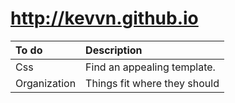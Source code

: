 http://kevvn.github.io
==========================


| To do | Description          |
| :------------- | :----------- |
| Css      | Find an appealing template.|
| Organization     | Things fit where they should     |